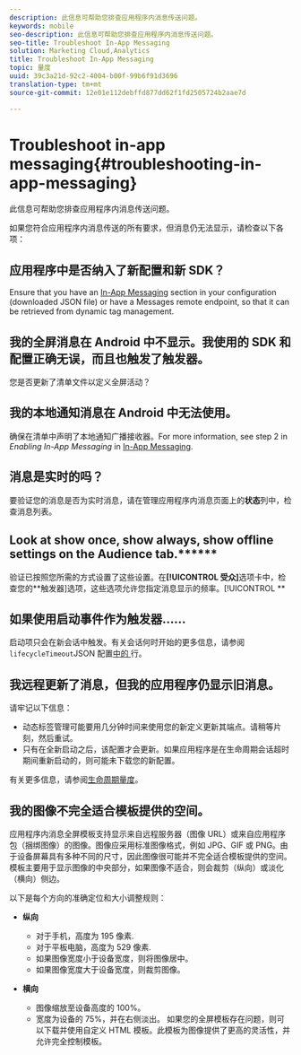 ```yaml
---
description: 此信息可帮助您排查应用程序内消息传送问题。
keywords: mobile
seo-description: 此信息可帮助您排查应用程序内消息传送问题。
seo-title: Troubleshoot In-App Messaging
solution: Marketing Cloud,Analytics
title: Troubleshoot In-App Messaging
topic: 量度
uuid: 39c3a21d-92c2-4004-b00f-99b6f91d3696
translation-type: tm+mt
source-git-commit: 12e01e112debffd877dd62f1fd2505724b2aae7d

---
```



# Troubleshoot in-app messaging{#troubleshooting-in-app-messaging}

此信息可帮助您排查应用程序内消息传送问题。

如果您符合应用程序内消息传送的所有要求，但消息仍无法显示，请检查以下各项：

## 应用程序中是否纳入了新配置和新 SDK？

Ensure that you have an [In-App Messaging](/help/android/messaging-main/messaging/messaging.md) section in your configuration (downloaded JSON file) or have a Messages remote endpoint, so that it can be retrieved from dynamic tag management.

## 我的全屏消息在 Android 中不显示。我使用的 SDK 和配置正确无误，而且也触发了触发器。

您是否更新了清单文件以定义全屏活动？

## 我的本地通知消息在 Android 中无法使用。

确保在清单中声明了本地通知广播接收器。For more information, see step 2 in *Enabling In-App Messaging* in [In-App Messaging](/help/android/messaging-main/messaging/messaging.md).

## 消息是实时的吗？

要验证您的消息是否为实时消息，请在管理应用程序内消息页面上的&#x200B;**状态**&#x200B;列中，检查消息列表。

## Look at show once, show always, show offline  settings on the Audience tab.******

验证已按照您所需的方式设置了这些设置。在&#x200B;**[!UICONTROL 受众]**&#x200B;选项卡中，检查您的&#x200B;**触发器]选项，这些选项允许您指定消息显示的频率。[!UICONTROL **

## 如果使用启动事件作为触发器……

启动项只会在新会话中触发。有关会话何时开始的更多信息，请参阅 `lifecycleTimeout`JSON 配置[中的 ](/help/android/configuration/json-config/json-config.md) 行。

## 我远程更新了消息，但我的应用程序仍显示旧消息。

请牢记以下信息：

* 动态标签管理可能要用几分钟时间来使用您的新定义更新其端点。请稍等片刻，然后重试。
* 只有在全新启动之后，该配置才会更新。如果应用程序是在生命周期会话超时期间重新启动的，则可能未下载您的新配置。

有关更多信息，请参阅[生命周期量度](/help/android/metrics.md)。

## 我的图像不完全适合模板提供的空间。

应用程序内消息全屏模板支持显示来自远程服务器（图像 URL）或来自应用程序包（捆绑图像）的图像。图像应采用标准图像格式，例如 JPG、GIF 或 PNG。由于设备屏幕具有多种不同的尺寸，因此图像很可能并不完全适合模板提供的空间。模板主要用于显示图像的中央部分，如果图像不适合，则会裁剪（纵向）或淡化（横向）侧边。

以下是每个方向的准确定位和大小调整规则：

* **纵向**
   * 对于手机，高度为 195 像素.
   * 对于平板电脑，高度为 529 像素.
   * 如果图像宽度小于设备宽度，则将图像居中。
   * 如果图像宽度大于设备宽度，则裁剪图像。

* **横向**
   * 图像缩放至设备高度的 100%。
   * 宽度为设备的 75%，并在右侧淡出。
   如果您的全屏模板存在问题，则可以下载并使用自定义 HTML 模板。此模板为图像提供了更高的灵活性，并允许完全控制模板。

